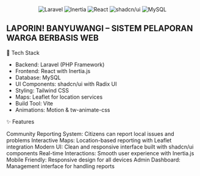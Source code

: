 <p align="center">
  <img src="https://img.shields.io/badge/Laravel-FF2D20?style=for-the-badge&logo=laravel&logoColor=white" alt="Laravel">
  <img src="https://img.shields.io/badge/Inertia-9553E9?style=for-the-badge&logo=inertia&logoColor=white" alt="Inertia">
  <img src="https://img.shields.io/badge/React-20232A?style=for-the-badge&logo=react&logoColor=61DAFB" alt="React">
  <img src="https://img.shields.io/badge/shadcn/ui-000000?style=for-the-badge&logo=shadcnui&logoColor=white" alt="shadcn/ui">
  <img src="https://img.shields.io/badge/MySQL-4479A1?style=for-the-badge&logo=mysql&logoColor=white" alt="MySQL">
</p>

LAPORIN! BANYUWANGI – SISTEM PELAPORAN WARGA BERBASIS WEB
---------------------------------------------------------

🚀 Tech Stack

* Backend: Laravel (PHP Framework)
* Frontend: React with Inertia.js
* Database: MySQL
* UI Components: shadcn/ui with Radix UI
* Styling: Tailwind CSS
* Maps: Leaflet for location services
* Build Tool: Vite
* Animations: Motion & tw-animate-css

✨ Features

Community Reporting System: Citizens can report local issues and problems
Interactive Maps: Location-based reporting with Leaflet integration
Modern UI: Clean and responsive interface built with shadcn/ui components
Real-time Interactions: Smooth user experience with Inertia.js
Mobile Friendly: Responsive design for all devices
Admin Dashboard: Management interface for handling reports
